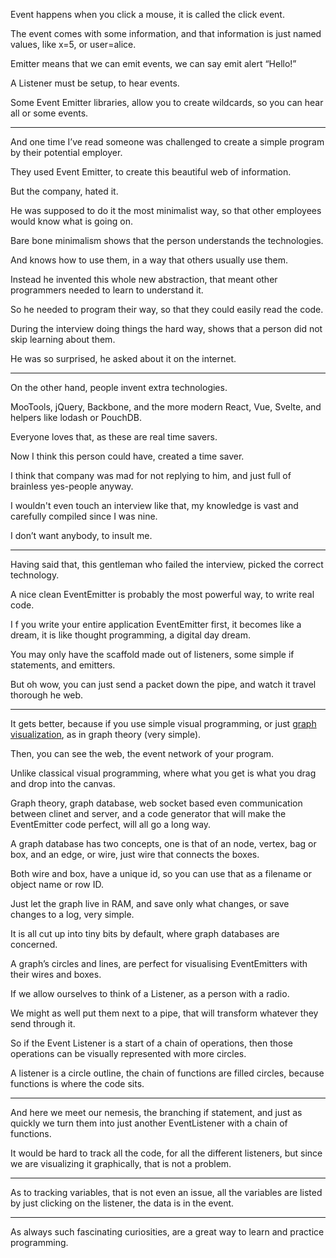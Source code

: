 Event happens when you click a mouse,
it is called the click event.

The event comes with some information,
and that information is just named values, like x=5, or user=alice.

Emitter means that we can emit events,
we can say emit alert “Hello!”

A Listener must be setup,
to hear events.

Some Event Emitter libraries,
allow you to create wildcards, so you can hear all or some events.

---

And one time I’ve read someone was challenged
to create a simple program by their potential employer.

They used Event Emitter,
to create this beautiful web of information.

But the company,
hated it.

He was supposed to do it the most minimalist way,
so that other employees would know what is going on.

Bare bone minimalism
shows that the person understands the technologies.

And knows how to use them,
in a way that others usually use them.

Instead he invented this whole new abstraction,
that meant other programmers needed to learn to understand it.

So he needed to program their way,
so that they could easily read the code.

During the interview doing things the hard way,
shows that a person did not skip learning about them.

He was so surprised,
he asked about it on the internet.

---

On the other hand,
people invent extra technologies.

MooTools, jQuery, Backbone,
and the more modern React, Vue, Svelte, and helpers like lodash or PouchDB.

Everyone loves that,
as these are real time savers.

Now I think this person could have,
created a time saver.

I think that company was mad for not replying to him,
and just full of brainless yes-people   anyway.

I wouldn't even touch an interview like that,
my knowledge is vast and carefully compiled since I was nine.

I don’t want anybody,
to insult me.

---

Having said that, this gentleman who failed the interview,
picked the correct technology.

A nice clean EventEmitter is probably the most powerful way,
to write real code.

I    f you write your entire application EventEmitter first,
it becomes like a dream, it is like thought programming, a digital day dream.

You may only have the scaffold made out of listeners,
some simple if statements, and emitters.

But oh wow, you can just send a packet down the pipe,
and watch it travel thorough he web.

---

It gets better, because if you use simple visual programming,
or just [graph visualization][1], as in graph theory (very simple).

Then, you can see the web,
the event network of your program.

Unlike classical visual programming,
where what you get is what you drag and drop into the canvas.

Graph theory, graph database, web socket based even communication between clinet and server,
and a code generator that will make the EventEmitter code perfect, will all go a long way.

A graph database has two concepts, one is that of an node, vertex, bag or box,
and an edge, or wire, just wire that connects the boxes.

Both wire and box, have a unique id,
so you can use that as a filename or object name or row ID.

Just let the graph live in RAM,
and save only what changes, or save changes to a log, very simple.

It  is all cut up into tiny bits by default,
where graph databases are concerned.

A graph’s circles and lines,
are perfect for visualising EventEmitters with their wires and boxes.

If we allow ourselves to think of a Listener,
as a person with a radio.

We might as well put them next to a pipe,
that will transform whatever they send through it.

So if the Event Listener is a start of a chain of operations,
then those operations can be visually represented with more circles.

A listener is a circle outline, the chain of functions are filled circles,
because functions is where the code sits.

---

And here we meet our nemesis, the branching if statement,
and just as quickly we turn them into just another EventListener with a chain of functions.

It would be hard to track all the code, for all the different listeners,
but since we are visualizing it graphically, that is not a problem.

---

As to tracking variables, that is not even an issue,
all the variables are listed by just clicking on the listener, the data is in the event.

---

As always such fascinating curiosities,
are a great way to learn and practice programming.


[1]: https://js.cytoscape.org/
